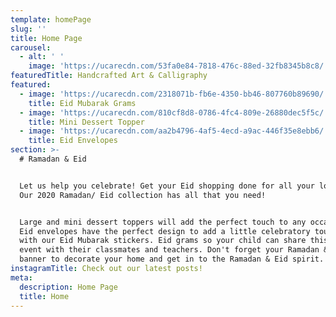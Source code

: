 ```yaml
---
template: homePage
slug: ''
title: Home Page
carousel:
  - alt: ' '
    image: 'https://ucarecdn.com/53fa0e84-7818-476c-88ed-32fb8345b8c8/'
featuredTitle: Handcrafted Art & Calligraphy
featured:
  - image: 'https://ucarecdn.com/2318071b-fb6e-4350-bb46-807760b89690/'
    title: Eid Mubarak Grams
  - image: 'https://ucarecdn.com/810cf8d8-0786-4fc4-809e-26880dec5f5c/'
    title: Mini Dessert Topper
  - image: 'https://ucarecdn.com/aa2b4796-4af5-4ecd-a9ac-446f35e8ebb6/'
    title: Eid Envelopes
section: >-
  # Ramadan & Eid


  Let us help you celebrate! Get your Eid shopping done for all your loved ones.
  Our 2020 Ramadan/ Eid collection has all that you need!


  Large and mini dessert toppers will add the perfect touch to any occasion. Our
  Eid envelopes have the perfect design to add a little celebratory touch paired
  with our Eid Mubarak stickers. Eid grams so your child can share this special
  event with their classmates and teachers. Don't forget your Ramadan & Eid
  banner to decorate your home and get in to the Ramadan & Eid spirit.
instagramTitle: Check out our latest posts!
meta:
  description: Home Page
  title: Home
---
```


